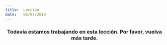```yaml
---
title:  Lección
date:   06/07/2019
---
```


### <center>Todavía estamos trabajando en esta lección. Por favor, vuelva más tarde.</center>